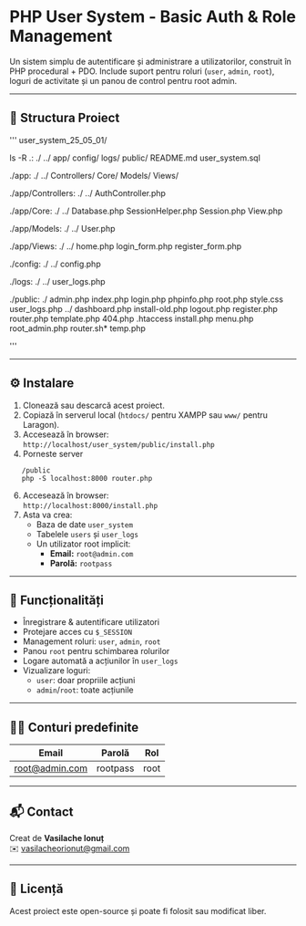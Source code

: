 # PHP User System - Basic Auth & Role Management

Un sistem simplu de autentificare și administrare a utilizatorilor, construit în PHP procedural + PDO. Include suport pentru roluri (`user`, `admin`, `root`), loguri de activitate și un panou de control pentru root admin.

---

## 📁 Structura Proiect

'''
user_system_25_05_01/

ls -R
.:
./  ../  app/  config/  logs/  public/  README.md  user_system.sql

./app:
./  ../  Controllers/  Core/  Models/  Views/

./app/Controllers:
./  ../  AuthController.php

./app/Core:
./  ../  Database.php  SessionHelper.php  Session.php  View.php

./app/Models:
./  ../  User.php

./app/Views:
./  ../  home.php  login_form.php  register_form.php

./config:
./  ../  config.php

./logs:
./  ../  user_logs.php

./public:
./       admin.php      index.php        login.php   phpinfo.php     root.php    style.css     user_logs.php
../      dashboard.php  install-old.php  logout.php  register.php    router.php  template.php
404.php  .htaccess      install.php      menu.php    root_admin.php  router.sh*  temp.php

'''

---

## ⚙️ Instalare

1. Clonează sau descarcă acest proiect.
2. Copiază în serverul local (`htdocs/` pentru XAMPP sau `www/` pentru Laragon).
3. Accesează în browser:     
   `http://localhost/user_system/public/install.php`
4. Porneste server
```
   /public
   php -S localhost:8000 router.php
```  
6. Accesează în browser:     
   `http://localhost:8000/install.php`   
7. Asta va crea:
   - Baza de date `user_system`
   - Tabelele `users` și `user_logs`
   - Un utilizator root implicit:
     - **Email:** `root@admin.com`
     - **Parolă:** `rootpass`

---

## 🔐 Funcționalități

- Înregistrare & autentificare utilizatori
- Protejare acces cu `$_SESSION`
- Management roluri: `user`, `admin`, `root`
- Panou `root` pentru schimbarea rolurilor
- Logare automată a acțiunilor în `user_logs`
- Vizualizare loguri:
  - `user`: doar propriile acțiuni
  - `admin`/`root`: toate acțiunile

---

## 👨‍💻 Conturi predefinite

| Email            | Parolă    | Rol   |
|------------------|-----------|--------|
| root@admin.com   | rootpass  | root   |

---

## 📬 Contact

Creat de **Vasilache Ionuț**  
✉️ vasilacheorionut@gmail.com

---

## 📄 Licență

Acest proiect este open-source și poate fi folosit sau modificat liber.
